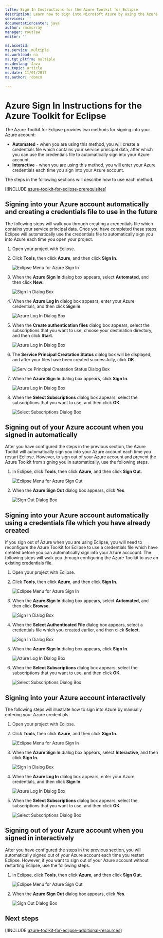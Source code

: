 ```yaml
---
title: Sign In Instructions for the Azure Toolkit for Eclipse
description: Learn how to sign into Microsoft Azure by using the Azure Toolkit for Eclipse.
services: ''
documentationcenter: java
author: rmcmurray
manager: routlaw
editor: ''

ms.assetid: 
ms.service: multiple
ms.workload: na
ms.tgt_pltfrm: multiple
ms.devlang: Java
ms.topic: article
ms.date: 11/01/2017
ms.author: robmcm

---
```


# Azure Sign In Instructions for the Azure Toolkit for Eclipse

The Azure Toolkit for Eclipse provides two methods for signing into your Azure account:

  * **Automated** - when you are using this method, you will create a credentials file which contains your service principal data, after which you can use the credentials file to automatically sign into your Azure account.
  * **Interactive** - when you are using this method, you will enter your Azure credentials each time you sign into your Azure account.

The steps in the following sections will describe how to use each method.

[!INCLUDE [azure-toolkit-for-eclipse-prerequisites](../includes/azure-toolkit-for-eclipse-prerequisites.md)]

## Signing into your Azure account automatically and creating a credentials file to use in the future

The following steps will walk you through creating a credentials file which contains your service principal data. Once you have completed these steps, Eclipse will automatically use the credentials file to automatically sign you into Azure each time you open your project.

1. Open your project with Eclipse.

1. Click **Tools**, then click **Azure**, and then click **Sign In**.

   ![Eclipse Menu for Azure Sign In][A01]

1. When the **Azure Sign In** dialog box appears, select **Automated**, and then click **New**.

   ![Sign In Dialog Box][A02]

1. When the **Azure Log In** dialog box appears, enter your Azure credentials, and then click **Sign In**.

   ![Azure Log In Dialog Box][A03]

1. When the **Create authentication files** dialog box appears, select the subscriptions that you want to use, choose your destination directory, and then click **Start**.

   ![Azure Log In Dialog Box][A04]

1. The **Service Principal Creatation Status** dialog box will be displayed, and after your files have been created successfully, click **OK**.

   ![Service Principal Creatation Status Dialog Box][A05]

1. When the **Azure Sign In** dialog box appears, click **Sign In**.

   ![Azure Log In Dialog Box][A06]

1. When the **Select Subscriptions** dialog box appears, select the subscriptions that you want to use, and then click **OK**.

   ![Select Subscriptions Dialog Box][A07]

## Signing out of your Azure account when you signed in automatically

After you have configured the steps in the previous section, the Azure Toolkit will automatically sign you into your Azure account each time you restart Eclipse. However, to sign out of your Azure account and prevent the Azure Toolkit from signing you in automatically, use the following steps.

1. In Eclipse, click **Tools**, then click **Azure**, and then click **Sign Out**.

   ![Eclipse Menu for Azure Sign Out][L01]

1. When the **Azure Sign Out** dialog box appears, click **Yes**.

   ![Sign Out Dialog Box][L03]

## Signing into your Azure account automatically using a credentials file which you have already created

If you sign out of Azure when you are using Eclipse, you will need to reconfigure the Azure Toolkit for Eclipse to use a credentials file which have created before you can automatically sign into your Azure acccount. The following steps will walk you through configuring the Azure Toolkit to use an existing credentials file.

1. Open your project with Eclipse.

1. Click **Tools**, then click **Azure**, and then click **Sign In**.

   ![Eclipse Menu for Azure Sign In][A01]

1. When the **Azure Sign In** dialog box appears, select **Automated**, and then click **Browse**.

   ![Sign In Dialog Box][A02]

1. When the **Select Authenticated File** dialog box appears, select a credentials file which you created earlier, and then click **Select**.

   ![Sign In Dialog Box][A08]

1. When the **Azure Sign In** dialog box appears, click **Sign In**.

   ![Azure Log In Dialog Box][A06]

1. When the **Select Subscriptions** dialog box appears, select the subscriptions that you want to use, and then click **OK**.

   ![Select Subscriptions Dialog Box][A07]

## Signing into your Azure account interactively

The following steps will illustrate how to sign into Azure by manually entering your Azure credentials.

1. Open your project with Eclipse.

1. Click **Tools**, then click **Azure**, and then click **Sign In**.

   ![Eclipse Menu for Azure Sign In][I01]

1. When the **Azure Sign In** dialog box appears, select **Interactive**, and then click **Sign In**.

   ![Sign In Dialog Box][I02]

1. When the **Azure Log In** dialog box appears, enter your Azure credentials, and then click **Sign In**.

   ![Azure Log In Dialog Box][I03]

1. When the **Select Subscriptions** dialog box appears, select the subscriptions that you want to use, and then click **OK**.

   ![Select Subscriptions Dialog Box][I04]

## Signing out of your Azure account when you signed in interactively

After you have configured the steps in the previous section, you will automatically signed out of your Azure account each time you restart Eclipse. However, if you want to sign out of your Azure account without restarting Eclipse, use the following steps.

1. In Eclipse, click **Tools**, then click **Azure**, and then click **Sign Out**.

   ![Eclipse Menu for Azure Sign Out][L01]

1. When the **Azure Sign Out** dialog box appears, click **Yes**.

   ![Sign Out Dialog Box][L02]

## Next steps

[!INCLUDE [azure-toolkit-for-eclipse-additional-resources](../includes/azure-toolkit-for-eclipse-additional-resources.md)]

<!-- URL List -->


<!-- IMG List -->

[I01]: media/azure-toolkit-for-eclipse-sign-in-instructions/I01.png
[I02]: media/azure-toolkit-for-eclipse-sign-in-instructions/I02.png
[I03]: media/azure-toolkit-for-eclipse-sign-in-instructions/I03.png
[I04]: media/azure-toolkit-for-eclipse-sign-in-instructions/I04.png

[A01]: media/azure-toolkit-for-eclipse-sign-in-instructions/A01.png
[A02]: media/azure-toolkit-for-eclipse-sign-in-instructions/A02.png
[A03]: media/azure-toolkit-for-eclipse-sign-in-instructions/A03.png
[A04]: media/azure-toolkit-for-eclipse-sign-in-instructions/A04.png
[A05]: media/azure-toolkit-for-eclipse-sign-in-instructions/A05.png
[A06]: media/azure-toolkit-for-eclipse-sign-in-instructions/A06.png
[A07]: media/azure-toolkit-for-eclipse-sign-in-instructions/A07.png
[A08]: media/azure-toolkit-for-eclipse-sign-in-instructions/A08.png

[L01]: media/azure-toolkit-for-eclipse-sign-in-instructions/L01.png
[L02]: media/azure-toolkit-for-eclipse-sign-in-instructions/L02.png
[L03]: media/azure-toolkit-for-eclipse-sign-in-instructions/L03.png

